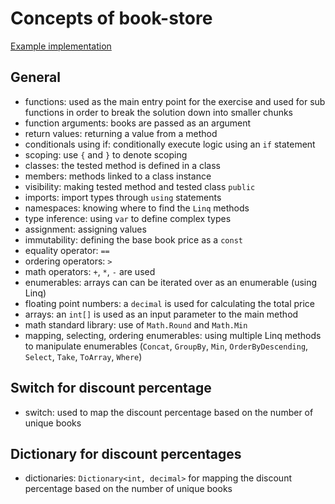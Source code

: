 # Concepts of book-store

[Example implementation](https://github.com/exercism/csharp/blob/master/exercises/book-store/Example.cs)

## General

- functions: used as the main entry point for the exercise and used for sub functions in order to break the solution down into smaller chunks
- function arguments: books are passed as an argument
- return values: returning a value from a method
- conditionals using if: conditionally execute logic using an `if` statement
- scoping: use `{` and `}` to denote scoping
- classes: the tested method is defined in a class
- members: methods linked to a class instance
- visibility: making tested method and tested class `public`
- imports: import types through `using` statements
- namespaces: knowing where to find the `Linq` methods
- type inference: using `var` to define complex types
- assignment: assigning values
- immutability: defining the base book price as a `const`
- equality operator: `==`
- ordering operators: `>`
- math operators: `+`, `*`, `-` are used
- enumerables: arrays can can be iterated over as an enumerable (using Linq)
- floating point numbers: a `decimal` is used for calculating the total price
- arrays: an `int[]` is used as an input parameter to the main method
- math standard library: use of `Math.Round` and `Math.Min`
- mapping, selecting, ordering enumerables: using multiple Linq methods to manipulate enumerables (`Concat`, `GroupBy`, `Min`, `OrderByDescending`, `Select`, `Take`, `ToArray`, `Where`)

## Switch for discount percentage
- switch: used to map the discount percentage based on the number of unique books

## Dictionary for discount percentages
- dictionaries: `Dictionary<int, decimal>` for mapping the discount percentage based on the number of unique books